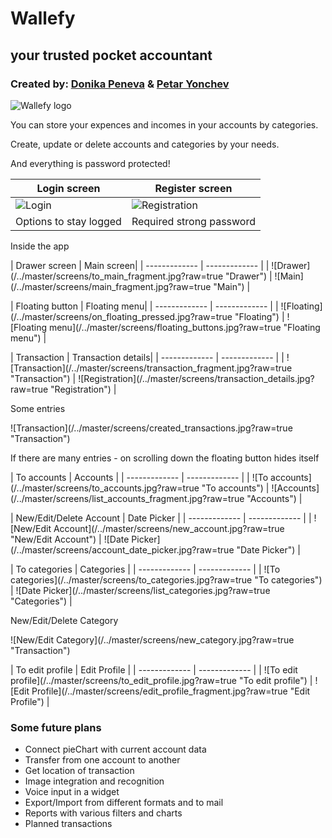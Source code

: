# Wallefy 
## your trusted pocket accountant
### Created by: [Donika Peneva](https://github.com/donyka) & [Petar Yonchev](https://github.com/petkata)

![Wallefy logo](/../master/screens/main.png?raw=true "Wallefy logo")

<p>You can store your expences and incomes in your accounts by categories.</p>
<p>Create, update or delete accounts and categories by your needs.</p>
<p>And everything is password protected!</p>

| Login screen  | Register screen|
| ------------- | ------------- |
| ![Login](/../master/screens/login_fragment.jpg?raw=true "Login")   |  ![Registration](/../master/screens/registration.jpg?raw=true "Registration")  |
| Options to stay logged |  Required strong password |

<p>Inside the app</p>
| Drawer screen  | Main screen|
| ------------- | ------------- |
| ![Drawer](/../master/screens/to_main_fragment.jpg?raw=true "Drawer")   |  ![Main](/../master/screens/main_fragment.jpg?raw=true "Main")  |

<p></p>
| Floating button  | Floating menu|
| ------------- | ------------- |
| ![Floating](/../master/screens/on_floating_pressed.jpg?raw=true "Floating")   |  ![Floating menu](/../master/screens/floating_buttons.jpg?raw=true "Floating menu")  |

<p></p>
| Transaction  | Transaction details|
| ------------- | ------------- |
| ![Transaction](/../master/screens/transaction_fragment.jpg?raw=true "Transaction")   |  ![Registration](/../master/screens/transaction_details.jpg?raw=true "Registration")  |

<p>Some entries</p>
![Transaction](/../master/screens/created_transactions.jpg?raw=true "Transaction")  
<p>If there are many entries - on scrolling down the floating button hides itself</p>

<p></p>
| To accounts  | Accounts |
| ------------- | ------------- |
| ![To accounts](/../master/screens/to_accounts.jpg?raw=true "To accounts")   |  ![Accounts](/../master/screens/list_accounts_fragment.jpg?raw=true "Accounts")  | 

<p></p>
| New/Edit/Delete Account  | Date Picker |
| ------------- | ------------- |
| ![New/Edit Account](/../master/screens/new_account.jpg?raw=true "New/Edit Account")   |  ![Date Picker](/../master/screens/account_date_picker.jpg?raw=true "Date Picker")  | 

<p></p>
| To categories  | Categories |
| ------------- | ------------- |
| ![To categories](/../master/screens/to_categories.jpg?raw=true "To categories")   |  ![Date Picker](/../master/screens/list_categories.jpg?raw=true "Categories")  | 

<p> New/Edit/Delete Category  </p>
![New/Edit Category](/../master/screens/new_category.jpg?raw=true "Transaction") 

<p></p>
| To edit profile  | Edit Profile |
| ------------- | ------------- |
| ![To edit profile](/../master/screens/to_edit_profile.jpg?raw=true "To edit profile")   |  ![Edit Profile](/../master/screens/edit_profile_fragment.jpg?raw=true "Edit Profile")  | 

### Some future plans
 - Connect pieChart with current account data
 - Transfer from one account to another
 - Get location of transaction 
 - Image integration and recognition
 - Voice input in a widget
 - Export/Import from different formats and to mail
 - Reports with various filters and charts
 - Planned transactions 



